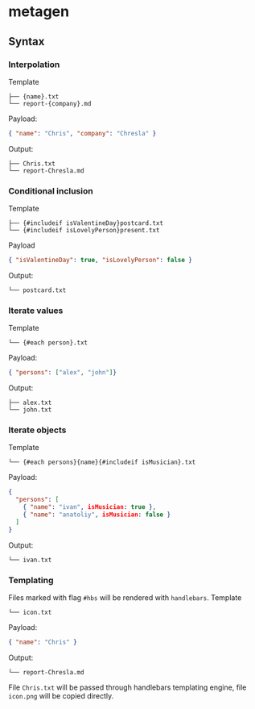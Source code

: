 # metagen

## Syntax
### Interpolation
Template
```
├── {name}.txt
└── report-{company}.md
```
Payload:
```json
{ "name": "Chris", "company": "Chresla" }
```
Output:
```
├── Chris.txt
└── report-Chresla.md
```

### Conditional inclusion
Template
```
├── {#includeif isValentineDay}postcard.txt
└── {#includeif isLovelyPerson}present.txt
```
Payload
```json
{ "isValentineDay": true, "isLovelyPerson": false }
```
Output:
```
└── postcard.txt
```

### Iterate values
Template
```
└── {#each person}.txt
```
Payload:
```json
{ "persons": ["alex", "john"]}
```
Output:
```
├── alex.txt
└── john.txt
```
### Iterate objects

Template
```
└── {#each persons}{name}{#includeif isMusician}.txt
```
Payload:
```json
{
  "persons": [
    { "name": "ivan", isMusician: true },
    { "name": "anatoliy", isMusician: false }
  ]
}
```
Output:
```
└── ivan.txt
```

### Templating
Files marked with flag `#hbs` will be rendered with `handlebars`.
Template
```├── {#hbs}{name}.txt
└── icon.txt
```
Payload:
```json
{ "name": "Chris" }
```
Output:
```├── Chris.txt
└── report-Chresla.md
```
File `Chris.txt` will be passed through handlebars templating engine, file `icon.png` will be copied directly.